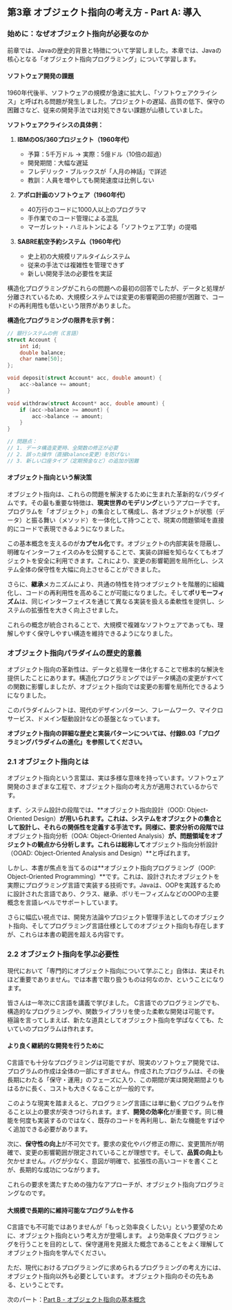 ## 第3章 オブジェクト指向の考え方 - Part A: 導入

### 始めに：なぜオブジェクト指向が必要なのか

前章では、Javaの歴史的背景と特徴について学習しました。本章では、Javaの核心となる「オブジェクト指向プログラミング」について学習します。

#### ソフトウェア開発の課題

1960年代後半、ソフトウェアの規模が急速に拡大し、「ソフトウェアクライシス」と呼ばれる問題が発生しました。プロジェクトの遅延、品質の低下、保守の困難さなど、従来の開発手法では対処できない課題が山積していました。

**ソフトウェアクライシスの具体例：**

1. **IBMのOS/360プロジェクト（1960年代）**
   - 予算：5千万ドル → 実際：5億ドル（10倍の超過）
   - 開発期間：大幅な遅延
   - フレデリック・ブルックスが「人月の神話」で詳述
   - 教訓：人員を増やしても開発速度は比例しない

2. **アポロ計画のソフトウェア（1960年代）**
   - 40万行のコードに1000人以上のプログラマ
   - 手作業でのコード管理による混乱
   - マーガレット・ハミルトンによる「ソフトウェア工学」の提唱

3. **SABRE航空予約システム（1960年代）**
   - 史上初の大規模リアルタイムシステム
   - 従来の手法では複雑性を管理できず
   - 新しい開発手法の必要性を実証

構造化プログラミングがこれらの問題への最初の回答でしたが、データと処理が分離されているため、大規模システムでは変更の影響範囲の把握が困難で、コードの再利用性も低いという限界がありました。

**構造化プログラミングの限界を示す例：**
```c
// 銀行システムの例（C言語）
struct Account {
    int id;
    double balance;
    char name[50];
};

void deposit(struct Account* acc, double amount) {
    acc->balance += amount;
}

void withdraw(struct Account* acc, double amount) {
    if (acc->balance >= amount) {
        acc->balance -= amount;
    }
}

// 問題点：
// 1. データ構造変更時、全関数の修正が必要
// 2. 誤った操作（直接balance変更）を防げない
// 3. 新しい口座タイプ（定期預金など）の追加が困難
```

#### オブジェクト指向という解決策

オブジェクト指向は、これらの問題を解決するために生まれた革新的なパラダイムです。その最も重要な特徴は、**現実世界のモデリング**というアプローチです。プログラムを「オブジェクト」の集合として構成し、各オブジェクトが状態（データ）と振る舞い（メソッド）を一体化して持つことで、現実の問題領域を直接的にコードで表現できるようになりました。

この基本概念を支えるのが**カプセル化**です。オブジェクトの内部実装を隠蔽し、明確なインターフェイスのみを公開することで、実装の詳細を知らなくてもオブジェクトを安全に利用できます。これにより、変更の影響範囲を局所化し、システム全体の保守性を大幅に向上させることができました。

さらに、**継承**メカニズムにより、共通の特性を持つオブジェクトを階層的に組織化し、コードの再利用性を高めることが可能になりました。そして**ポリモーフィズム**は、同じインターフェイスを通じて異なる実装を扱える柔軟性を提供し、システムの拡張性を大きく向上させました。

これらの概念が統合されることで、大規模で複雑なソフトウェアであっても、理解しやすく保守しやすい構造を維持できるようになりました。

### オブジェクト指向パラダイムの歴史的意義

オブジェクト指向の革新性は、データと処理を一体化することで根本的な解決を提供したことにあります。構造化プログラミングではデータ構造の変更がすべての関数に影響しましたが、オブジェクト指向では変更の影響を局所化できるようになりました。

このパラダイムシフトは、現代のデザインパターン、フレームワーク、マイクロサービス、ドメイン駆動設計などの基盤となっています。

**オブジェクト指向の詳細な歴史と実装パターンについては、付録B.03「プログラミングパラダイムの進化」を参照してください。**

### 2.1 オブジェクト指向とは

オブジェクト指向という言葉は、実は多様な意味を持っています。ソフトウェア開発のさまざまな工程で、オブジェクト指向の考え方が適用されているからです。

まず、システム設計の段階では、**オブジェクト指向設計（OOD: Object-Oriented Design）**が用いられます。これは、システムをオブジェクトの集合として設計し、それらの関係性を定義する手法です。同様に、要求分析の段階では**オブジェクト指向分析（OOA: Object-Oriented Analysis）**が、問題領域をオブジェクトの観点から分析します。これらは総称して**オブジェクト指向分析設計（OOAD: Object-Oriented Analysis and Design）**と呼ばれます。

しかし、本書が焦点を当てるのは**オブジェクト指向プログラミング（OOP: Object-Oriented Programming）**です。これは、設計されたオブジェクトを実際にプログラミング言語で実装する技術です。Javaは、OOPを実践するために設計された言語であり、クラス、継承、ポリモーフィズムなどのOOPの主要概念を言語レベルでサポートしています。

さらに幅広い視点では、開発方法論やプロジェクト管理手法としてのオブジェクト指向、そしてプログラミング言語仕様としてのオブジェクト指向も存在しますが、これらは本書の範囲を超える内容です。

### 2.2 オブジェクト指向を学ぶ必要性

現代において「専門的にオブジェクト指向について学ぶこと」自体は、実はそれほど重要でありません。では本書で取り扱うものは何なのか、ということになります。

皆さんは一年次にC言語を講義で学びました。
C言語でのプログラミングでも、構造的なプログラミングや、関数ライブラリを使った柔軟な開発は可能です。
極論を言ってしまえば、新たな道具としてオブジェクト指向を学ばなくても、たいていのプログラムは作れます。

#### より良く継続的な開発を行うために

C言語でも十分なプログラミングは可能ですが、現実のソフトウェア開発では、プログラムの作成は全体の一部にすぎません。作成されたプログラムは、その後長期にわたる「保守・運用」のフェーズに入り、この期間が実は開発期間よりもはるかに長く、コストも大きくなることが一般的です。

このような現実を踏まえると、プログラミング言語には単に動くプログラムを作ること以上の要求が突きつけられます。まず、**開発の効率化**が重要です。同じ機能を何度も実装するのではなく、既存のコードを再利用し、新たな機能をすばやく追加できる必要があります。

次に、**保守性の向上**が不可欠です。要求の変化やバグ修正の際に、変更箇所が明確で、変更の影響範囲が限定されていることが理想です。そして、**品質の向上**も欠かせません。バグが少なく、意図が明確で、拡張性の高いコードを書くことが、長期的な成功につながります。

これらの要求を満たすための強力なアプローチが、オブジェクト指向プログラミングなのです。

#### 大規模で長期的に維持可能なプログラムを作る

C言語でも不可能ではありませんが「もっと効率良くしたい」という要望のために、オブジェクト指向という考え方が登場します。
より効率良くプログラミングを行うことを目的として、保守運用を見据えた概念であることをよく理解してオブジェクト指向を学んでください。

ただ、現代におけるプログラミングに求められるプログラミングの考え方には、オブジェクト指向以外も必要としています。
オブジェクト指向のその先もある、ということです。



次のパート：[Part B - オブジェクト指向の基本概念](chapter03b-oop-concepts.md)

